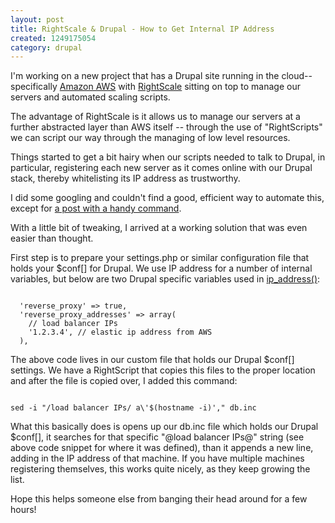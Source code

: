 ```yaml
--- 
layout: post
title: RightScale & Drupal - How to Get Internal IP Address
created: 1249175054
category: drupal
---
```

I'm working on a new project that has a Drupal site running in the cloud--specifically <a href="http://aws.amazon.com/">Amazon AWS</a> with <a href="http://www.rightscale.com/">RightScale</a> sitting on top to manage our servers and automated scaling scripts.

The advantage of RightScale is it allows us to manage our servers at a further abstracted layer than AWS itself -- through the use of "RightScripts" we can script our way through the managing of low level resources. 

Things started to get a bit hairy when our scripts needed to talk to Drupal, in particular, registering each new server as it comes online with our Drupal stack, thereby whitelisting its IP address as trustworthy.

<!--break-->

I did some googling and couldn't find a good, efficient way to automate this, except for <a href="http://forums.rightscale.com/showthread.php?t=112">a post with a handy command</a>.

With a little bit of tweaking, I arrived at a working solution that was even easier than thought.

First step is to prepare your settings.php or similar configuration file that holds your $conf[] for Drupal. We use IP address for a number of internal variables, but below are two Drupal specific variables used in <a href="http://api.drupal.org/api/function/ip_address/6">ip_address()</a>:

<code>
  'reverse_proxy' => true,
  'reverse_proxy_addresses' => array(
    // load balancer IPs
    '1.2.3.4', // elastic ip address from AWS
  ),
</code>

The above code lives in our custom file that holds our Drupal $conf[] settings. We have a RightScript that copies this files to the proper location and after the file is copied over, I added this command:

<code>
sed -i "/load balancer IPs/ a\'$(hostname -i)'," db.inc
</code>

What this basically does is opens up our db.inc file which holds our Drupal $conf[], it searches for that specific "@load balancer IPs@" string (see above code snippet for where it was defined), than it appends a new line, adding in the IP address of that machine. If you have multiple machines registering themselves, this works quite nicely, as they keep growing the list.

Hope this helps someone else from banging their head around for a few hours!
